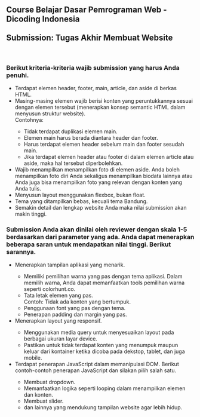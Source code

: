 ## Course Belajar Dasar Pemrograman Web - Dicoding Indonesia <br><br>Submission: Tugas Akhir Membuat Website 
<br>

### Berikut kriteria-kriteria wajib submission yang harus Anda penuhi.

<ul>
  <li>Terdapat elemen header, footer, main, article, dan aside di berkas HTML.</li>
  <li>Masing-masing elemen wajib berisi konten yang peruntukkannya sesuai dengan elemen tersebut (menerapkan konsep semantic HTML dalam menyusun struktur website).<br>Contohnya:</li>
    <ul>
      <li>Tidak terdapat duplikasi elemen main.</li>
      <li>Elemen main harus berada diantara header dan footer.</li>
      <li>Harus terdapat elemen header sebelum main dan footer sesudah main.</li>
      <li>Jika terdapat elemen header atau footer di dalam elemen article atau aside, maka hal tersebut diperbolehkan.</li>
    </ul>
  <li>Wajib menampilkan menampilkan foto di elemen aside. Anda boleh menampilkan foto diri Anda sekaligus menampilkan biodata lainnya atau Anda juga bisa menampilkan foto yang relevan dengan konten yang Anda tulis.</li>
  <li>Menyusun layout menggunakan flexbox, bukan float.</li>
  <li>Tema yang ditampilkan bebas, kecuali tema Bandung.</li>
  <li>Semakin detail dan lengkap website Anda maka nilai submission akan makin tinggi.</li>
</ul>

### Submission Anda akan dinilai oleh reviewer dengan skala 1-5 berdasarkan dari parameter yang ada. Anda dapat menerapkan beberapa saran untuk mendapatkan nilai tinggi. Berikut sarannya.

<ul>
  <li>Menerapkan tampilan aplikasi yang menarik.</li>
    <ul>
      <li>Memiliki pemilihan warna yang pas dengan tema aplikasi. Dalam memilih warna, Anda dapat memanfaatkan tools pemilihan warna seperti colorhunt.co.</li>
      <li>Tata letak elemen yang pas.<br>Contoh: Tidak ada konten yang bertumpuk.</li>
      <li>Penggunaan font yang pas dengan tema.</li>
      <li>Penerapan padding dan margin yang pas.</li>
    </ul>
  <li>Menerapkan layout yang responsif.</li>
    <ul>
      <li>Menggunakan media query untuk menyesuaikan layout pada berbagai ukuran layar device.</li>
      <li>Pastikan untuk tidak terdapat konten yang menumpuk maupun keluar dari kontainer ketika dicoba pada dekstop, tablet, dan juga mobile.</li>
    </ul>
  <li>Terdapat penerapan JavaScript dalam memanipulasi DOM. Berikut contoh-contoh penerapan JavaScript dan silakan pilih salah satu.</li>
    <ul>
      <li>Membuat dropdown.</li>
      <li>Memanfaatkan logika seperti looping dalam menampilkan elemen dan konten.</li>
      <li>Membuat slider.</li>
      <li>dan lainnya yang mendukung tampilan website agar lebih hidup.</li>
    </ul>
</ul>

